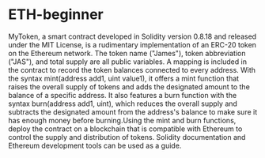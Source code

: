 # ETH-beginner
MyToken, a smart contract developed in Solidity version 0.8.18 and released under the MIT License, is a rudimentary implementation of an ERC-20 token on the Ethereum network. The token name ("James"), token abbreviation ("JAS"), and total supply are all public variables. A mapping is included in the contract to record the token balances connected to every address. With the syntax mint(address add1, uint value1), it offers a mint function that raises the overall supply of tokens and adds the designated amount to the balance of a specific address. It also features a burn function with the syntax burn(address add1, uint), which reduces the overall supply and subtracts the designated amount from the address's balance to make sure it has enough money before burning.Using the mint and burn functions, deploy the contract on a blockchain that is compatible with Ethereum to control the supply and distribution of tokens. Solidity documentation and Ethereum development tools can be used as a guide.
